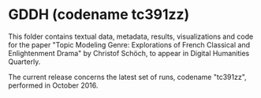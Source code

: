 GDDH (codename tc391zz)
=======================

This folder contains textual data, metadata, results, visualizations and code for the paper "Topic Modeling Genre: Explorations of French Classical and Enlightenment Drama" by Christof Schöch, to appear in Digital Humanities Quarterly.

The current release concerns the latest set of runs, codename "tc391zz", performed in October 2016. 
